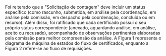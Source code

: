 Foi reiterado que a "Solicitação de contagem" deve incluir um status específico (como rascunho, submetida, em análise pela coordenação, em análise pela comissão, em despacho pela coordenação, concluída ou em recurso). Além disso, foi ratificado que cada certificado possui o seu próprio status correspondente (anexado, aguardando análise, em análise, aceito ou recusado), acompanhado de observações pertinentes elaboradas pela comissão para melhor compreensão da análise. A Figura 1 representa o diagrama de máquina de estados do fluxo de certificados, enquanto a Figura 2 refere-se ao fluxo de requisições.